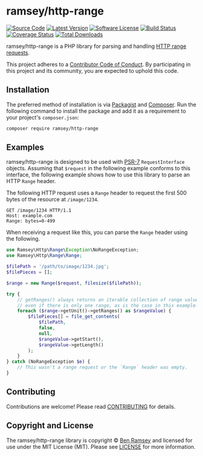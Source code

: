 # ramsey/http-range

[![Source Code][badge-source]][source]
[![Latest Version][badge-release]][release]
[![Software License][badge-license]][license]
[![Build Status][badge-build]][build]
[![Coverage Status][badge-coverage]][coverage]
[![Total Downloads][badge-downloads]][downloads]

ramsey/http-range is a PHP library for parsing and handling [HTTP range requests][].

This project adheres to a [Contributor Code of Conduct][conduct]. By participating in this project and its community, you are expected to uphold this code.


## Installation

The preferred method of installation is via [Packagist][] and [Composer][]. Run
the following command to install the package and add it as a requirement to
your project's `composer.json`:

```bash
composer require ramsey/http-range
```


## Examples

ramsey/http-range is designed to be used with [PSR-7][] `RequestInterface`
objects. Assuming that `$request` in the following example conforms to this
interface, the following example shows how to use this library to parse an HTTP
`Range` header.

The following HTTP request uses a `Range` header to request the first 500 bytes
of the resource at `/image/1234`.

``` http
GET /image/1234 HTTP/1.1
Host: example.com
Range: bytes=0-499
```

When receiving a request like this, you can parse the `Range` header using the
following.

``` php
use Ramsey\Http\Range\Exception\NoRangeException;
use Ramsey\Http\Range\Range;

$filePath = '/path/to/image/1234.jpg';
$filePieces = [];

$range = new Range($request, filesize($filePath));

try {
    // getRanges() always returns an iterable collection of range values,
    // even if there is only one range, as is the case in this example.
    foreach ($range->getUnit()->getRanges() as $rangeValue) {
        $filePieces[] = file_get_contents(
            $filePath,
            false,
            null,
            $rangeValue->getStart(),
            $rangeValue->getLength()
        );
    }
} catch (NoRangeException $e) {
    // This wasn't a range request or the `Range` header was empty.
}
```


## Contributing

Contributions are welcome! Please read [CONTRIBUTING][] for details.


## Copyright and License

The ramsey/http-range library is copyright © [Ben Ramsey](https://benramsey.com/) and licensed for use under the MIT License (MIT). Please see [LICENSE][] for more information.


[http range requests]: https://tools.ietf.org/html/rfc7233
[conduct]: https://github.com/ramsey/http-range/blob/master/CODE_OF_CONDUCT.md
[packagist]: https://packagist.org/packages/ramsey/http-range
[composer]: http://getcomposer.org/
[psr-7]: http://www.php-fig.org/psr/psr-7/
[contributing]: https://github.com/ramsey/http-range/blob/master/CONTRIBUTING.md

[badge-source]: http://img.shields.io/badge/source-ramsey/http--range-blue.svg?style=flat-square
[badge-release]: https://img.shields.io/packagist/v/ramsey/http-range.svg?style=flat-square
[badge-release]: https://img.shields.io/github/release/ramsey/http-range.svg?style=flat-square
[badge-license]: https://img.shields.io/badge/license-MIT-brightgreen.svg?style=flat-square
[badge-build]: https://img.shields.io/travis/ramsey/http-range/master.svg?style=flat-square
[badge-coverage]: https://img.shields.io/coveralls/ramsey/http-range/master.svg?style=flat-square
[badge-downloads]: https://img.shields.io/packagist/dt/ramsey/http-range.svg?style=flat-square

[source]: https://github.com/ramsey/http-range
[release]: https://packagist.org/packages/ramsey/http-range
[license]: https://github.com/ramsey/http-range/blob/master/LICENSE
[build]: https://travis-ci.org/ramsey/http-range
[coverage]: https://coveralls.io/r/ramsey/http-range?branch=master
[downloads]: https://packagist.org/packages/ramsey/http-range
